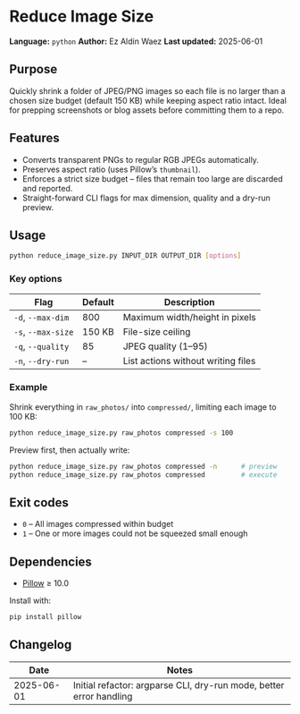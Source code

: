 # Reduce Image Size

**Language:** `python`
**Author:** Ez Aldin Waez
**Last updated:** 2025-06-01

## Purpose

Quickly shrink a folder of JPEG/PNG images so each file is no larger than a chosen size budget (default 150 KB) while keeping aspect ratio intact. Ideal for prepping screenshots or blog assets before committing them to a repo.

## Features

-   Converts transparent PNGs to regular RGB JPEGs automatically.
-   Preserves aspect ratio (uses Pillow’s `thumbnail`).
-   Enforces a strict size budget – files that remain too large are discarded and reported.
-   Straight-forward CLI flags for max dimension, quality and a dry-run preview.

## Usage

```bash
python reduce_image_size.py INPUT_DIR OUTPUT_DIR [options]
```

### Key options

| Flag               | Default | Description                        |
| ------------------ | ------- | ---------------------------------- |
| `-d`, `--max-dim`  | 800     | Maximum width/height in pixels     |
| `-s`, `--max-size` | 150 KB  | File-size ceiling                  |
| `-q`, `--quality`  | 85      | JPEG quality (1–95)                |
| `-n`, `--dry-run`  | –       | List actions without writing files |

### Example

Shrink everything in `raw_photos/` into `compressed/`, limiting each image to 100 KB:

```bash
python reduce_image_size.py raw_photos compressed -s 100
```

Preview first, then actually write:

```bash
python reduce_image_size.py raw_photos compressed -n      # preview
python reduce_image_size.py raw_photos compressed         # execute
```

## Exit codes

-   `0` – All images compressed within budget
-   `1` – One or more images could not be squeezed small enough

## Dependencies

-   [Pillow](https://pypi.org/project/Pillow/) ≥ 10.0

Install with:

```bash
pip install pillow
```

## Changelog

| Date       | Notes                                                               |
| ---------- | ------------------------------------------------------------------- |
| 2025-06-01 | Initial refactor: argparse CLI, dry-run mode, better error handling |
